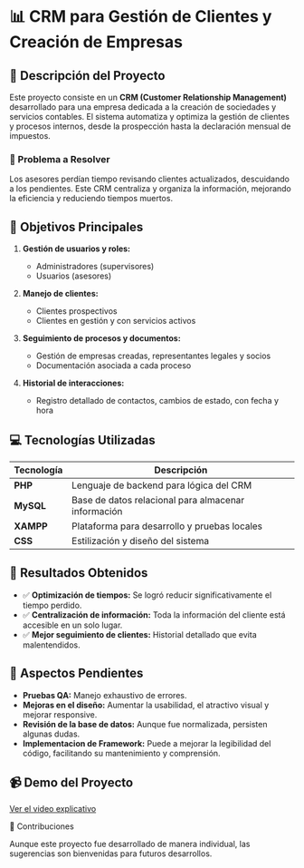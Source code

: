 # 📊 CRM para Gestión de Clientes y Creación de Empresas


## 📝 Descripción del Proyecto

Este proyecto consiste en un **CRM (Customer Relationship Management)** desarrollado para una empresa dedicada a la creación de sociedades y servicios contables. El sistema automatiza y optimiza la gestión de clientes y procesos internos, desde la prospección hasta la declaración mensual de impuestos.

### 🚩 Problema a Resolver

Los asesores perdían tiempo revisando clientes actualizados, descuidando a los pendientes. Este CRM centraliza y organiza la información, mejorando la eficiencia y reduciendo tiempos muertos.

## 🎯 Objetivos Principales

1. **Gestión de usuarios y roles:**
   - Administradores (supervisores)
   - Usuarios (asesores)

2. **Manejo de clientes:**
   - Clientes prospectivos
   - Clientes en gestión y con servicios activos

3. **Seguimiento de procesos y documentos:**
   - Gestión de empresas creadas, representantes legales y socios
   - Documentación asociada a cada proceso

4. **Historial de interacciones:**
   - Registro detallado de contactos, cambios de estado, con fecha y hora

## 💻 Tecnologías Utilizadas

| Tecnología  | Descripción                                        |
|-------------|----------------------------------------------------|
| **PHP**     | Lenguaje de backend para lógica del CRM            |
| **MySQL**   | Base de datos relacional para almacenar información|
| **XAMPP**   | Plataforma para desarrollo y pruebas locales       |
| **CSS**     | Estilización y diseño del sistema                  |

## 🌟 Resultados Obtenidos

- ✅ **Optimización de tiempos:** Se logró reducir significativamente el tiempo perdido.
- ✅ **Centralización de información:** Toda la información del cliente está accesible en un solo lugar.
- ✅ **Mejor seguimiento de clientes:** Historial detallado que evita malentendidos.

## 🚧 Aspectos Pendientes

- **Pruebas QA:** Manejo exhaustivo de errores.
- **Mejoras en el diseño:** Aumentar la usabilidad, el atractivo visual y mejorar responsive.
- **Revisión de la base de datos:** Aunque fue normalizada, persisten algunas dudas.
- **Implementacion de Framework:** Puede a mejorar la legibilidad del código, facilitando su mantenimiento y comprensión.

## 📹 Demo del Proyecto

[Ver el video explicativo](https://www.youtube.com/watch?v=JbHMMkSg7-k) <!-- Reemplaza con el enlace real -->

🤝 Contribuciones

Aunque este proyecto fue desarrollado de manera individual, las sugerencias son bienvenidas para futuros desarrollos.
